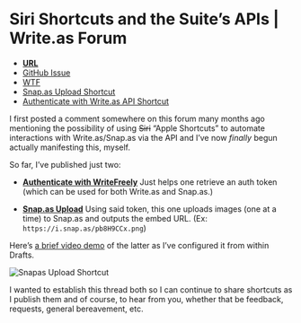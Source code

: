 # Siri Shortcuts and the Suite’s APIs | Write.as Forum
- [**URL**](https://discuss.write.as/t/siri-shortcuts-and-the-suite-s-apis/5273)
- [GitHub Issue](https://github.com/extratone/bilge/issues/323)
- [WTF](https://davidblue.wtf/drafts/A401E6D6-4C44-4E5D-A351-FC20E9EC3BAF.html)
- [Snap.as Upload Shortcut](drafts://open?uuid=4C3ABD59-CF40-42B6-8D3B-69750F12ACA7)
- [Authenticate with Write.as API Shortcut](drafts://open?uuid=78B07BBF-5040-4D98-865E-9DF9BF29A06B)

I first posted a comment somewhere on this forum many months ago mentioning the possibility of using ~~Siri~~ “Apple Shortcuts” to automate interactions with Write.as/Snap.as via the API and I’ve now *finally* begun actually manifesting this, myself.

So far, I’ve published just two:

- [**Authenticate with WriteFreely**](https://routinehub.co/shortcut/11589)
Just helps one retrieve an auth token (which can be used for both Write.as and Snap.as.)

- [**Snap.as Upload**](https://routinehub.co/shortcut/11616)
Using said token, this one uploads images (one at a time) to Snap.as and outputs the embed URL. (Ex: `https://i.snap.as/pb8H9CCx.png`)

Here’s [a brief video demo](https://user-images.githubusercontent.com/43663476/164028154-b5b469ff-3ecd-4c96-9540-1c19961e46ce.MOV) of the latter as I’ve configured it from within Drafts.

![Snapas Upload Shortcut](https://i.snap.as/9yV62393.png)

I wanted to establish this thread both so I can continue to share shortcuts as I publish them and of course, to hear from you, whether that be feedback, requests, general bereavement, etc.